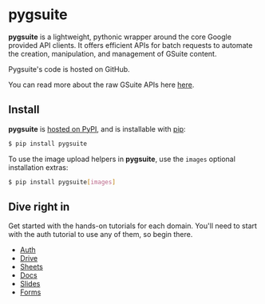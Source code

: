 # pygsuite

**pygsuite** is a lightweight, pythonic wrapper around the core Google provided API clients.
It offers efficient APIs for batch requests to automate the creation, manipulation, and management of GSuite content. 

Pygsuite's code is hosted on GitHub.

You can read more about the raw GSuite APIs here [here](https://developers.google.com/gsuite/aspects/apis).

## Install

**pygsuite** is [hosted on PyPI](https://pypi.org/project/pygsuite/), and is installable with [pip](https://pip.pypa.io/en/stable/):

```bash
$ pip install pygsuite
```

To use the image upload helpers in **pygsuite**, use the `images` optional installation extras:

```bash
$ pip install pygsuite[images]
```

## Dive right in

Get started with the hands-on tutorials for each domain.
You'll need to start with the auth tutorial to use any of them, so begin there.

- [Auth](./tutorials/auth/auth.md)
- [Drive](./tutorials/drive/drive.md)
- [Sheets](./tutorials/sheets/sheets.md)
- [Docs](./tutorials/docs/docs.md)
- [Slides](./tutorials/slides/slides.md)
- [Forms](./tutorials/forms/forms.md)